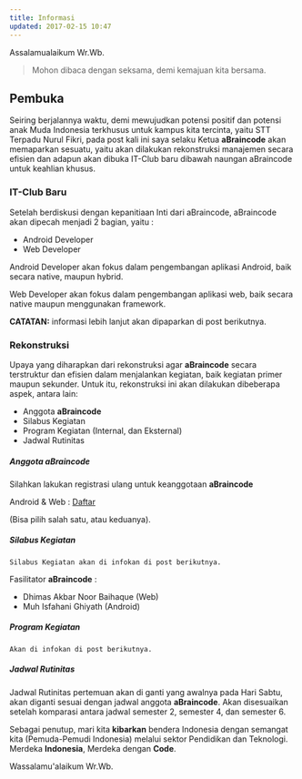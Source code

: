 ```yaml
---
title: Informasi
updated: 2017-02-15 10:47
---
```


Assalamualaikum Wr.Wb.

> Mohon dibaca dengan seksama, demi kemajuan kita bersama.

## Pembuka

Seiring berjalannya waktu, demi mewujudkan potensi positif dan potensi anak Muda Indonesia terkhusus untuk kampus kita tercinta, yaitu STT Terpadu Nurul Fikri, pada post kali ini saya selaku Ketua **aBraincode** akan memaparkan sesuatu, yaitu akan dilakukan rekonstruksi manajemen secara efisien dan adapun akan dibuka IT-Club baru dibawah naungan aBraincode untuk keahlian khusus.

<div class="divider"></div>

### IT-Club Baru

Setelah berdiskusi dengan kepanitiaan Inti dari aBraincode, aBraincode akan dipecah menjadi 2 bagian, yaitu :

- Android Developer
- Web Developer

Android Developer akan fokus dalam pengembangan aplikasi Android, baik secara native, maupun hybrid.

Web Developer akan fokus dalam pengembangan aplikasi web, baik secara native maupun menggunakan framework.

**CATATAN:** informasi lebih lanjut akan dipaparkan di post berikutnya.

<div class="divider"></div>

### Rekonstruksi

Upaya yang diharapkan dari rekonstruksi agar **aBraincode** secara terstruktur dan efisien dalam menjalankan kegiatan, baik kegiatan primer maupun sekunder. Untuk itu, rekonstruksi ini akan dilakukan dibeberapa aspek, antara lain:

- Anggota **aBraincode**
- Silabus Kegiatan
- Program Kegiatan (Internal, dan Eksternal)
- Jadwal Rutinitas

##### Anggota **aBraincode**

Silahkan lakukan registrasi ulang untuk keanggotaan **aBraincode**

Android & Web : [Daftar](https://goo.gl/forms/LmNwYrvf0t2zCfgv1)

(Bisa pilih salah satu, atau keduanya).

##### Silabus Kegiatan

`Silabus Kegiatan akan di infokan di post berikutnya.`

Fasilitator **aBraincode** :

- Dhimas Akbar Noor Baihaque (Web)
- Muh Isfahani Ghiyath (Android)

##### Program Kegiatan

`Akan di infokan di post berikutnya.`

##### Jadwal Rutinitas

Jadwal Rutinitas pertemuan akan di ganti yang awalnya pada Hari Sabtu, akan diganti sesuai dengan jadwal anggota **aBraincode**. Akan disesuaikan setelah komparasi antara jadwal semester 2, semester 4, dan semester 6.

<div class="divider"></div>

Sebagai penutup, mari kita **kibarkan** bendera Indonesia dengan semangat kita (Pemuda-Pemudi Indonesia) melalui sektor Pendidikan dan Teknologi. Merdeka **Indonesia**, Merdeka dengan **Code**.

Wassalamu'alaikum Wr.Wb.
